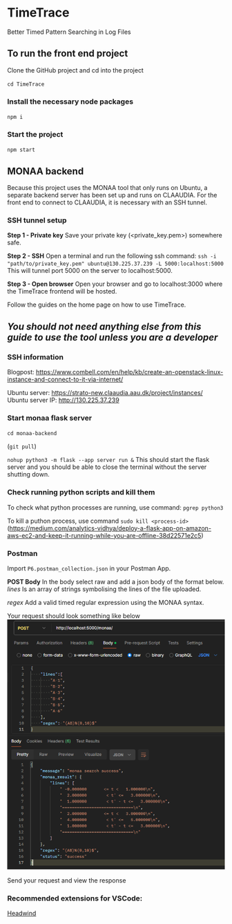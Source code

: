 # TimeTrace

Better Timed Pattern Searching in Log Files

## To run the front end project
Clone the GitHub project and cd into the project 

`cd TimeTrace`

### Install the necessary node packages
`npm i`

### Start the project
`npm start`


## MONAA backend
Because this project uses the MONAA tool that only runs on Ubuntu, a separate backend server has been set up and runs on CLAAUDIA.
For the front end to connect to CLAAUDIA, it is necessary with an SSH tunnel.

### SSH tunnel setup
**Step 1 - Private key**
Save your private key (<private_key.pem>) somewhere safe.

**Step 2 - SSH**
Open a terminal and run the following ssh command:
`ssh -i "path/to/private_key.pem" ubuntu@130.225.37.239 -L 5000:localhost:5000`
This will tunnel port 5000 on the server to localhost:5000.

**Step 3 - Open browser**
Open your browser and go to localhost:3000 where the TimeTrace frontend will be hosted.

Follow the guides on the home page on how to use TimeTrace.

*You should not need anything else from this guide to use the tool unless you are a developer*
---



### SSH information
Blogpost: https://www.combell.com/en/help/kb/create-an-openstack-linux-instance-and-connect-to-it-via-internet/

Ubuntu server: https://strato-new.claaudia.aau.dk/project/instances/
Ubuntu server IP: http://130.225.37.239

### Start monaa flask server
`cd monaa-backend` 

(`git pull`)

`nohup python3 -m flask --app server run &`
This should start the flask server and you should be able to close the terminal without the server shutting down.

### Check running python scripts and kill them
To check what python processes are running, use command:
`pgrep python3`

To kill a puthon process, use command
`sudo kill <process-id>`
(https://medium.com/analytics-vidhya/deploy-a-flask-app-on-amazon-aws-ec2-and-keep-it-running-while-you-are-offline-38d22571e2c5)

### Postman
Import `P6.postman_collection.json` in your Postman App.

**POST Body**
In the body select raw and add a json body of the format below.
*lines* Is an array of strings symbolising the lines of the file uploaded.

*regex* Add a valid timed regular expression using the MONAA syntax.

Your request should look something like below
![Postman example](postman_example.png)

Send your request and view the response


### Recommended extensions for VSCode:
[Headwind](https://marketplace.visualstudio.com/items?itemName=heybourn.headwind)
